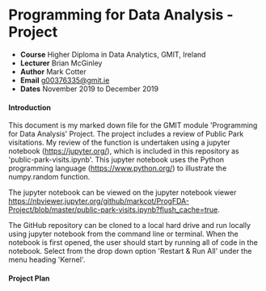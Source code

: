 # Programming for Data Analysis - Project
- **Course** Higher Diploma in Data Analytics, GMIT, Ireland
- **Lecturer** Brian McGinley
- **Author** Mark Cotter
- **Email** g00376335@gmit.ie
- **Dates** November 2019 to December 2019

#### Introduction
This document is my marked down file for the GMIT module 'Programming for Data Analysis' Project. The project includes a review of Public Park visitations. My review of the function is undertaken using a jupyter notebook (https://jupyter.org/), which is included in this repository as 'public-park-visits.ipynb'. This jupyter notebook uses the Python programming language (https://www.python.org/) to illustrate the numpy.random function.

The jupyter notebook can be viewed on the jupyter notebook viewer https://nbviewer.jupyter.org/github/markcot/ProgFDA-Project/blob/master/public-park-visits.ipynb?flush_cache=true.

The GitHub repository  can be cloned to a local hard drive and run locally using jupyter notebook from the command line or terminal. When the notebook is first opened, the user should start by running all of code in the notebook. Select from the drop down option 'Restart & Run All' under the menu heading 'Kernel'.

#### Project Plan
